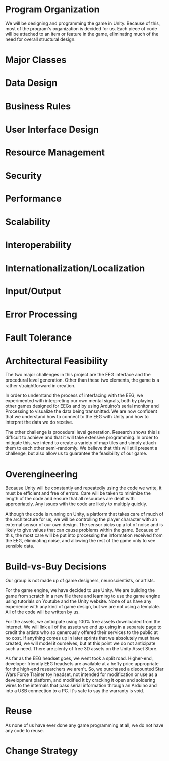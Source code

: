 
# Program Organization

We will be designing and programming the game in Unity. Because of this, most of the program's organization is decided for us. Each piece of code will be attached to an item or feature in the game, eliminating much of the need for overall structural design. 

# Major Classes

# Data Design

# Business Rules

# User Interface Design

# Resource Management

# Security

# Performance

# Scalability

# Interoperability

# Internationalization/Localization

# Input/Output

# Error Processing

# Fault Tolerance

# Architectural Feasibility

The two major challenges in this project are the EEG interface and the procedural level generation. Other than these two elements, the game is a rather straightforward in creation. 

In order to understand the process of interfacing with the EEG, we experimented with interpreting our own mental signals, both by playing other games designed for EEGs and by using Arduino's serial monitor and Processing to visualize the data being transmitted. We are now confident that we understand how to connect to the EEG with Unity and how to interpret the data we do receive. 

The other challenge is procedural level generation. Research shows this is difficult to achieve and that it will take extensive programming. In order to mitigate this, we intend to create a variety of map tiles and simply attach them to each other semi-randomly. We believe that this will still present a challenge, but also allow us to guarantee the feasibility of our game. 

# Overengineering

Because Unity will be constantly and repeatedly using the code we write, it must be efficient and free of errors. Care will be taken to minimize the length of the code and ensure that all resources are dealt with appropriately. Any issues with the code are likely to multiply quickly. 

Although the code is running on Unity, a platform that takes care of much of the architecture for us, we will be controlling the player character with an external sensor of our own design. The sensor picks up a lot of noise and is likely to give values that can cause problems within the game. Because of this, the most care will be put into processing the information received from the EEG, eliminating noise, and allowing the rest of the game only to see sensible data. 

# Build-vs-Buy Decisions

Our group is not made up of game designers, neuroscientists, or artists. 

For the game engine, we have decided to use Unity. We are building the game from scratch in a new file there and learning to use the game engine using tutorials on Youtube and the Unity website. None of us have any experience with any kind of game design, but we are not using a template. All of the code will be written by us.

For the assets, we anticipate using 100% free assets downloaded from the internet. We will link all of the assets we end up using in a separate page to credit the artists who so generously offered their services to the public at no cost. If anything comes up in later sprints that we absolutely must have created, we will model it ourselves, but at this point we do not anticipate such a need. There are plenty of free 3D assets on the Unity Asset Store. 

As far as the EEG headset goes, we went took a split road. Higher-end, developer friendly EEG headsets are available at a hefty price appropriate for the high-end researchers we aren't. So, we purchased a discounted Star Wars Force Trainer toy headset, not intended for modification or use as a development platform, and modified it by cracking it open and soldering wires to the internals that pass serial information through an Arduino and into a USB connection to a PC. It's safe to say the warranty is void.

# Reuse

As none of us have ever done any game programming at all, we do not have any code to reuse. 

# Change Strategy
